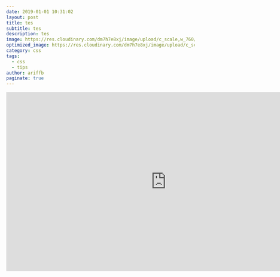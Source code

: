 ```yaml
---
date: 2019-01-01 10:31:02
layout: post
title: tes
subtitle: tes
description: tes
image: https://res.cloudinary.com/dm7h7e8xj/image/upload/c_scale,w_760/v1506079212/jekflix-capa_vfhuzh.png
optimized_image: https://res.cloudinary.com/dm7h7e8xj/image/upload/c_scale,w_380/v1506079212/jekflix-capa_vfhuzh.png
category: css
tags:
  - css
  - tips
author: ariffb
paginate: true
---
```

<iframe width="853" height="480" src="https://www.youtube.com/embed/jvG4o-SjpJI" frameborder="0" allow="accelerometer; autoplay; clipboard-write; encrypted-media; gyroscope; picture-in-picture" allowfullscreen></iframe>